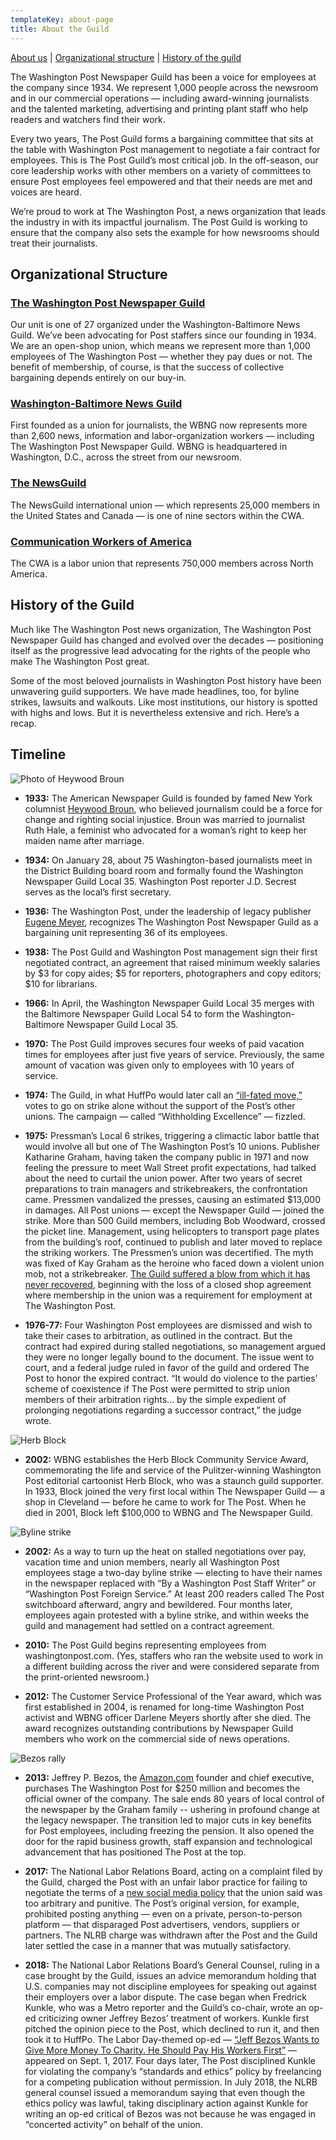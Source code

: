 ```yaml
---
templateKey: about-page
title: About the Guild
---
```


[About us](#about-us) | [Organizational structure](#organizational-structure) | [History of the guild](#history)

<a id="about-us"></a>

The Washington Post Newspaper Guild has been a voice for employees at the company since 1934. We represent 1,000 people across the newsroom and in our commercial operations — including award-winning journalists and the talented marketing, advertising and printing plant staff who help readers and watchers find their work.

Every two years, The Post Guild forms a bargaining committee that sits at the table with Washington Post management to negotiate a fair contract for employees. This is The Post Guild’s most critical job. In the off-season, our core leadership works with other members on a variety of committees to ensure Post employees feel empowered and that their needs are met and voices are heard.

We’re proud to work at The Washington Post, a news organization that leads the industry in with its impactful journalism. The Post Guild is working to ensure that the company also sets the example for how newsrooms should treat their journalists.

<a id="organizational-structure"></a>

## Organizational Structure

### [The Washington Post Newspaper Guild](http://www.postguild.org/)

Our unit is one of 27 organized under the Washington-Baltimore News Guild. We’ve been advocating for Post staffers since our founding in 1934. We are an open-shop union, which means we represent more than 1,000 employees of The Washington Post — whether they pay dues or not. The benefit of membership, of course, is that the success of collective bargaining depends entirely on our buy-in.

### [Washington-Baltimore News Guild](http://www.wbng.org/)

First founded as a union for journalists, the WBNG now represents more than 2,600 news, information and labor-organization workers — including The Washington Post Newspaper Guild. WBNG is headquartered in Washington, D.C., across the street from our newsroom.

### [The NewsGuild](http://www.newsguild.org/mediaguild3/)

The NewsGuild international union — which represents 25,000 members in the United States and Canada — is one of nine sectors within the CWA.

### [Communication Workers of America](https://cwa-union.org/)

The CWA is a labor union that represents 750,000 members across North America.

<a id="history"></a>

## History of the Guild

Much like The Washington Post news organization, The Washington Post Newspaper Guild has changed and evolved over the decades — positioning itself as the progressive lead advocating for the rights of the people who make The Washington Post great.

Some of the most beloved journalists in Washington Post history have been unwavering guild supporters. We have made headlines, too, for byline strikes, lawsuits and walkouts. Like most institutions, our history is spotted with highs and lows. But it is nevertheless extensive and rich. Here’s a recap.

## Timeline

![Photo of Heywood Broun](./img/photos/heywood-broun-1.jpg "Heywood Broun")

- **1933:** The American Newspaper Guild is founded by famed New York columnist [Heywood Broun](https://en.wikipedia.org/wiki/Heywood_Broun), who believed journalism could be a force for change and righting social injustice. Broun was married to journalist Ruth Hale, a feminist who advocated for a woman’s right to keep her maiden name after marriage.

- **1934:** On January 28, about 75 Washington-based journalists meet in the District Building board room and formally found the Washington Newspaper Guild Local 35. Washington Post reporter J.D. Secrest serves as the local’s first secretary.

- **1936:** The Washington Post, under the leadership of legacy publisher [Eugene Meyer](<https://en.wikipedia.org/wiki/Eugene_Meyer_(financier)>), recognizes The Washington Post Newspaper Guild as a bargaining unit representing 36 of its employees.

- **1938:** The Post Guild and Washington Post management sign their first negotiated contract, an agreement that raised minimum weekly salaries by $3 for copy aides; $5 for reporters, photographers and copy editors; \$10 for librarians.

- **1966:** In April, the Washington Newspaper Guild Local 35 merges with the Baltimore Newspaper Guild Local 54 to form the Washington-Baltimore Newspaper Guild Local 35.

- **1970:** The Post Guild improves secures four weeks of paid vacation times for employees after just five years of service. Previously, the same amount of vacation was given only to employees with 10 years of service.

- **1974:** The Guild, in what HuffPo would later call an [“ill-fated move,”](https://www.huffpost.com/entry/wash-post-busted-pressmens-union-in-1975-strike-why_b_599eed71e4b0cb7715bfd3b2) votes to go on strike alone without the support of the Post’s other unions. The campaign — called “Withholding Excellence” — fizzled.

- **1975:** Pressman’s Local 6 strikes, triggering a climactic labor battle that would involve all but one of The Washington Post’s 10 unions. Publisher Katharine Graham, having taken the company public in 1971 and now feeling the pressure to meet Wall Street profit expectations, had talked about the need to curtail the union power. After two years of secret preparations to train managers and strikebreakers, the confrontation came. Pressmen vandalized the presses, causing an estimated \$13,000 in damages. All Post unions — except the Newspaper Guild — joined the strike. More than 500 Guild members, including Bob Woodward, crossed the picket line. Management, using helicopters to transport page plates from the building’s roof, continued to publish and later moved to replace the striking workers. The Pressmen’s union was decertified. The myth was fixed of Kay Graham as the heroine who faced down a violent union mob, not a strikebreaker. [The Guild suffered a blow from which it has never recovered](https://www.nytimes.com/1976/02/29/archives/chastened-unions-lick-their-wounds-as-last-holdouts-in-20week.html), beginning with the loss of a closed shop agreement where membership in the union was a requirement for employment at The Washington Post.

- **1976-77:** Four Washington Post employees are dismissed and wish to take their cases to arbitration, as outlined in the contract. But the contract had expired during stalled negotiations, so management argued they were no longer legally bound to the document. The issue went to court, and a federal judge ruled in favor of the guild and ordered The Post to honor the expired contract. “It would do violence to the parties' scheme of coexistence if The Post were permitted to strip union members of their arbitration rights... by the simple expedient of prolonging negotiations regarding a successor contract,” the judge wrote.

![Herb Block](./img/photos/herb-block.jpg "Herb Block")

- **2002:** WBNG establishes the Herb Block Community Service Award, commemorating the life and service of the Pulitzer-winning Washington Post editorial cartoonist Herb Block, who was a staunch guild supporter. In 1933, Block joined the very first local within The Newspaper Guild — a shop in Cleveland — before he came to work for The Post. When he died in 2001, Block left \$100,000 to WBNG and The Newspaper Guild.

![Byline strike](./img/photos/byline-strike-kickoff-2002.jpg "Kickoff of the 2002 byline strike.")

- **2002:** As a way to turn up the heat on stalled negotiations over pay, vacation time and union members, nearly all Washington Post employees stage a two-day byline strike — electing to have their names in the newspaper replaced with “By a Washington Post Staff Writer” or “Washington Post Foreign Service.” At least 200 readers called The Post switchboard afterward, angry and bewildered. Four months later, employees again protested with a byline strike, and within weeks the guild and management had settled on a contract agreement.

- **2010:** The Post Guild begins representing employees from washingtonpost.com. (Yes, staffers who ran the website used to work in a different building across the river and were considered separate from the print-oriented newsroom.)

- **2012:** The Customer Service Professional of the Year award, which was first established in 2004, is renamed for long-time Washington Post activist and WBNG officer Darlene Meyers shortly after she died. The award recognizes outstanding contributions by Newspaper Guild members who work on the commercial side of news operations.

![Bezos rally](./img/photos/bezos-rally-3.jpg "Rally after Bezos bought The Post in 2013 protesting changes to severance pay.")

- **2013:** Jeffrey P. Bezos, the [Amazon.com](https://www.amazon.com) founder and chief executive, purchases The Washington Post for \$250 million and becomes the official owner of the company. The sale ends 80 years of local control of the newspaper by the Graham family -- ushering in profound change at the legacy newspaper. The transition led to major cuts in key benefits for Post employees, including freezing the pension. It also opened the door for the rapid business growth, staff expansion and technological advancement that has positioned The Post at the top.

- **2017:** The National Labor Relations Board, acting on a complaint filed by the Guild, charged the Post with an unfair labor practice for failing to negotiate the terms of a [new social media policy](https://www.washingtonian.com/2017/06/27/the-washington-post-social-media-policy/) that the union said was too arbitrary and punitive. The Post’s original version, for example, prohibited posting anything — even on a private, person-to-person platform — that disparaged Post advertisers, vendors, suppliers or partners. The NLRB charge was withdrawn after the Post and the Guild later settled the case in a manner that was mutually satisfactory.

- **2018:** The National Labor Relations Board’s General Counsel, ruling in a case brought by the Guild, issues an advice memorandum holding that U.S. companies may not discipline employees for speaking out against their employers over a labor dispute. The case began when Fredrick Kunkle, who was a Metro reporter and the Guild’s co-chair, wrote an op-ed criticizing owner Jeffrey Bezos’ treatment of workers. Kunkle first pitched the opinion piece to the Post, which declined to run it, and then took it to HuffPo. The Labor Day-themed op-ed — [“Jeff Bezos Wants to Give More Money To Charity. He Should Pay His Workers First”](https://www.huffpost.com/entry/jeff-bezos-workers_n_59a7220fe4b07e81d354e6e3) — appeared on Sept. 1, 2017. Four days later, The Post disciplined Kunkle for violating the company’s “standards and ethics” policy by freelancing for a competing publication without permission. In July 2018, the NLRB general counsel issued a memorandum saying that even though the ethics policy was lawful, taking disciplinary action against Kunkle for writing an op-ed critical of Bezos was not because he was engaged in “concerted activity” on behalf of the union.
